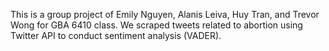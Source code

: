 This is a group project of Emily Nguyen, Alanis Leiva, Huy Tran, and Trevor Wong for GBA 6410 class.
We scraped tweets related to abortion using Twitter API to conduct sentiment analysis (VADER).
